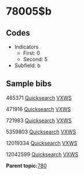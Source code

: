 # 78005$b

## Codes

-   Indicators
    -   First: 0
    -   Second: 5
-   Subfield: b

## Sample bibs

465371 [Quicksearch](https://search.library.yale.edu/catalog/465371) [VXWS](http://prodorbis.library.yale.edu:7014/vxws/GetHoldingsService?bibId=465371)

471916 [Quicksearch](https://search.library.yale.edu/catalog/471916) [VXWS](http://prodorbis.library.yale.edu:7014/vxws/GetHoldingsService?bibId=471916)

721983 [Quicksearch](https://search.library.yale.edu/catalog/721983) [VXWS](http://prodorbis.library.yale.edu:7014/vxws/GetHoldingsService?bibId=721983)

5359803 [Quicksearch](https://search.library.yale.edu/catalog/5359803) [VXWS](http://prodorbis.library.yale.edu:7014/vxws/GetHoldingsService?bibId=5359803)

12019334 [Quicksearch](https://search.library.yale.edu/catalog/12019334) [VXWS](http://prodorbis.library.yale.edu:7014/vxws/GetHoldingsService?bibId=12019334)

12042599 [Quicksearch](https://search.library.yale.edu/catalog/12042599) [VXWS](http://prodorbis.library.yale.edu:7014/vxws/GetHoldingsService?bibId=12042599)

**Parent topic:**[780](../../tags/780/780.md)

